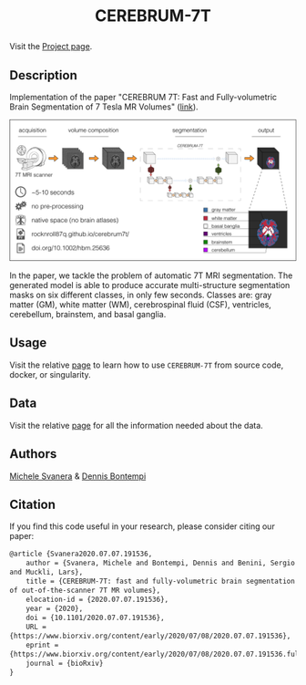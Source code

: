 # <p align="center">CEREBRUM-7T</p>


Visit the [Project page](https://rocknroll87q.github.io/cerebrum7t/).

## Description

Implementation of the paper "CEREBRUM 7T: Fast and Fully-volumetric Brain Segmentation of 7 Tesla MR Volumes" ([link](https://www.biorxiv.org/content/10.1101/2020.07.07.191536v1.full)).

<p align="center">
<img src="https://github.com/rockNroll87q/cerebrum7t/blob/master/misc/graphical_abstract.png" width="700" />  
</p>

In the paper, we tackle the problem of automatic 7T MRI segmentation. 
The generated model is able to produce accurate multi-structure segmentation masks on six different classes, in only few seconds.
Classes are: gray matter (GM), white matter (WM), cerebrospinal fluid (CSF), ventricles, cerebellum, brainstem, and basal ganglia.

## Usage

Visit the relative [page](https://rocknroll87q.github.io/cerebrum7t/usage) to learn how to use `CEREBRUM-7T` from source code, docker, or singularity.

## Data

Visit the relative [page](https://rocknroll87q.github.io/cerebrum7t/data) for all the information needed about the data.

## Authors

[Michele Svanera](https://github.com/rockNroll87q)
&
[Dennis Bontempi](https://github.com/denbonte)


## Citation

If you find this code useful in your research, please consider citing our paper:

```
@article {Svanera2020.07.07.191536,
	author = {Svanera, Michele and Bontempi, Dennis and Benini, Sergio and Muckli, Lars},
	title = {CEREBRUM-7T: fast and fully-volumetric brain segmentation of out-of-the-scanner 7T MR volumes},
	elocation-id = {2020.07.07.191536},
	year = {2020},
	doi = {10.1101/2020.07.07.191536},
	URL = {https://www.biorxiv.org/content/early/2020/07/08/2020.07.07.191536},
	eprint = {https://www.biorxiv.org/content/early/2020/07/08/2020.07.07.191536.full.pdf},
	journal = {bioRxiv}
}
```
